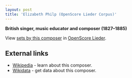 ```yaml
---
layout: post
title: 'Elizabeth Philp (OpenScore Lieder Corpus)'
---
```


__British singer, music educator and composer (1827–1885)__

View [sets by this composer] in [OpenScore Lieder].

[sets by this composer]: https://musescore.com/openscore-lieder-corpus/sets?order=title&text=Philp,+Elizabeth
[OpenScore Lieder]: https://musescore.com/openscore-lieder-corpus

## External links

- [Wikipedia] - learn about this composer.
- [Wikidata] - get data about this composer.

[Wikipedia]: https://en.wikipedia.org/wiki/Elizabeth_Philp
[Wikidata]: https://www.wikidata.org/wiki/Q5363347
